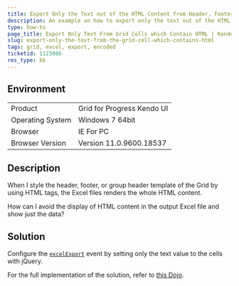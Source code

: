 ```yaml
---
title: Export Only the Text out of the HTML Content from Header, Footer, or Group Header Templates
description: An example on how to export only the text out of the HTML content in a Grid cell to Excel.
type: how-to
page_title: Export Only Text From Grid Cells which Contain HTML | Kendo UI Grid
slug: export-only-the-text-from-the-grid-cell-which-contains-html
tags: grid, excel, export, encoded
ticketid: 1123086
res_type: kb
---
```


## Environment

<table>
 <tr>
  <td>Product</td>
  <td>Grid for Progress Kendo UI</td>
 </tr>
 <tr>
  <td>Operating System</td>
  <td>Windows 7 64bit</td>
 </tr>
 <tr>
  <td>Browser</td>
  <td>IE For PC</td>
 </tr>
 <tr>
  <td>Browser Version</td>
  <td>Version 11.0.9600.18537</td>
 </tr>
</table>

## Description

When I style the header, footer, or group header template of the Grid by using HTML tags, the Excel files renders the whole HTML content.

How can I avoid the display of HTML content in the output Excel file and show just the data?

## Solution  

Configure the [`excelExport`](http://docs.telerik.com/kendo-ui/api/javascript/ui/grid#events-excelExport) event by setting only the text value to the cells with jQuery.

For the full implementation of the solution, refer to [this Dojo](http://dojo.telerik.com/EtESI).
